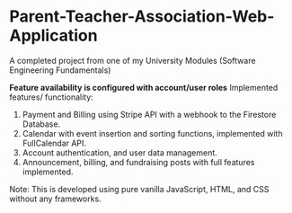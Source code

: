 # Parent-Teacher-Association-Web-Application
A completed project from one of my University Modules (Software Engineering Fundamentals)

**Feature availability is configured with account/user roles**
Implemented features/ functionality:
1. Payment and Billing using Stripe API with a webhook to the Firestore Database.
2. Calendar with event insertion and sorting functions, implemented with FullCalendar API.
3. Account authentication, and user data management.
4. Announcement, billing, and fundraising posts with full features implemented.

Note: This is developed using pure vanilla JavaScript, HTML, and CSS without any frameworks. 
